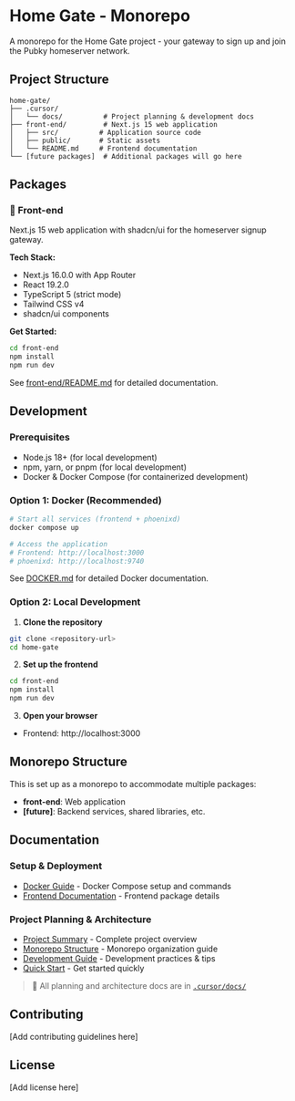 # Home Gate - Monorepo

A monorepo for the Home Gate project - your gateway to sign up and join the Pubky homeserver network.

## Project Structure

```
home-gate/
├── .cursor/
│   └── docs/          # Project planning & development docs
├── front-end/         # Next.js 15 web application
│   ├── src/          # Application source code
│   ├── public/       # Static assets
│   └── README.md     # Frontend documentation
└── [future packages]  # Additional packages will go here
```

## Packages

### 🎨 Front-end
Next.js 15 web application with shadcn/ui for the homeserver signup gateway.

**Tech Stack:**
- Next.js 16.0.0 with App Router
- React 19.2.0
- TypeScript 5 (strict mode)
- Tailwind CSS v4
- shadcn/ui components

**Get Started:**
```bash
cd front-end
npm install
npm run dev
```

See [front-end/README.md](./front-end/README.md) for detailed documentation.

## Development

### Prerequisites
- Node.js 18+ (for local development)
- npm, yarn, or pnpm (for local development)
- Docker & Docker Compose (for containerized development)

### Option 1: Docker (Recommended)

```bash
# Start all services (frontend + phoenixd)
docker compose up

# Access the application
# Frontend: http://localhost:3000
# phoenixd: http://localhost:9740
```

See [DOCKER.md](./DOCKER.md) for detailed Docker documentation.

### Option 2: Local Development

1. **Clone the repository**
```bash
git clone <repository-url>
cd home-gate
```

2. **Set up the frontend**
```bash
cd front-end
npm install
npm run dev
```

3. **Open your browser**
- Frontend: http://localhost:3000

## Monorepo Structure

This is set up as a monorepo to accommodate multiple packages:
- **front-end**: Web application
- **[future]**: Backend services, shared libraries, etc.

## Documentation

### Setup & Deployment
- [Docker Guide](./DOCKER.md) - Docker Compose setup and commands
- [Frontend Documentation](./front-end/README.md) - Frontend package details

### Project Planning & Architecture
- [Project Summary](./.cursor/docs/PROJECT_SUMMARY.md) - Complete project overview
- [Monorepo Structure](./.cursor/docs/MONOREPO_STRUCTURE.md) - Monorepo organization guide
- [Development Guide](./.cursor/docs/DEVELOPMENT.md) - Development practices & tips
- [Quick Start](./.cursor/docs/QUICKSTART.md) - Get started quickly

> 📁 All planning and architecture docs are in [`.cursor/docs/`](./.cursor/docs/)

## Contributing

[Add contributing guidelines here]

## License

[Add license here]

